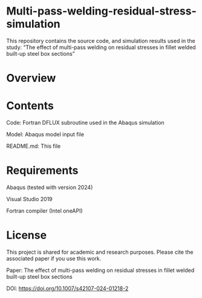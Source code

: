 # **Multi-pass-welding-residual-stress-simulation**

This repository contains the source code, and simulation results used in the study: “The effect of multi-pass welding on residual stresses in fillet welded built-up steel box sections”

# **Overview**



# **Contents**

Code: Fortran DFLUX subroutine used in the Abaqus simulation

Model: Abaqus model input file

README.md: This file

# **Requirements**

Abaqus (tested with version 2024)

Visual Studio 2019

Fortran compiler (Intel oneAPI)

# **License**

This project is shared for academic and research purposes. Please cite the associated paper if you use this work.

Paper: The effect of multi-pass welding on residual stresses in fillet welded built-up steel box sections

DOI: https://doi.org/10.1007/s42107-024-01218-2
